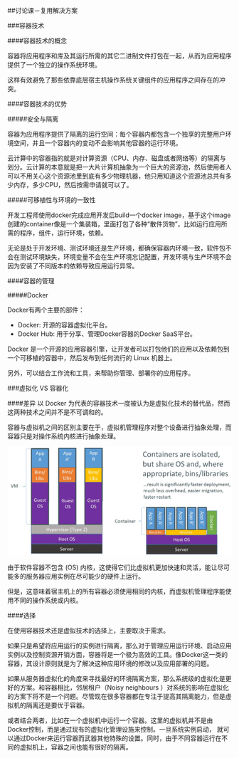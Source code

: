 ##讨论课－复用解决方案

###容器技术

####容器技术的概念

容器将应用程序和库及其运行所需的其它二进制文件打包在一起，从而为应用程序提供了一个独立的操作系统环境。

这样有效避免了那些依靠底层宿主机操作系统关键组件的应用程序之间存在的冲突。

####容器技术的优势

#####安全与隔离

容器为应用程序提供了隔离的运行空间：每个容器内都包含一个独享的完整用户环境空间，并且一个容器内的变动不会影响其他容器的运行环境。

云计算中的容器指的就是对计算资源（CPU、内存、磁盘或者网络等）的隔离与划分。云计算的本意就是把一大片计算机抽象为一个巨大的资源池，然后使用者人可以不用关心这个资源池里到底有多少物理机器，他只用知道这个资源池总共有多少内存，多少CPU，然后按需申请就可以了。 

#####可移植性与环境的一致性

开发工程师使用docker完成应用开发后build一个docker image，基于这个image创建的container像是一个集装箱，里面打包了各种“散件货物”，比如运行应用所需的程序，组件，运行环境，依赖。

无论是处于开发环境、测试环境还是生产环境，都确保容器内环境一致，软件包不会在测试环境缺失，环境变量不会在生产环境忘记配置，开发环境与生产环境不会因为安装了不同版本的依赖导致应用运行异常。

####容器的管理

#####Docker

Docker有两个主要的部件：
- Docker: 开源的容器虚拟化平台。
- Docker Hub: 用于分享、管理Docker容器的Docker SaaS平台。


Docker 是一个开源的应用容器引擎，让开发者可以打包他们的应用以及依赖包到一个可移植的容器中，然后发布到任何流行的 Linux 机器上。

另外，可以结合工作流和工具，来帮助你管理、部署你的应用程序。


###虚拟化 VS 容器化

####差异
以 Docker 为代表的容器技术一度被认为是虚拟化技术的替代品，然而这两种技术之间并不是不可调和的。

容器与虚拟机之间的区别主要在于，虚拟机管理程序对整个设备进行抽象处理，而容器只是对操作系统内核进行抽象处理。

![Alt text](./assets/container&VW.png)

由于软件容器不包含 (OS) 内核，这使得它们比虚拟机更加快速和灵活，能让尽可能多的服务器应用实例在尽可能少的硬件上运行。

但是，这意味着宿主机上的所有容器必须使用相同的内核，而虚拟机管理程序能使用不同的操作系统或内核。

####选择

在使用容器技术还是虚拟技术的选择上，主要取决于需求。

如果只是希望将应用运行的实例进行隔离，那么对于管理应用运行环境、启动应用实例以及控制资源开销方面，容器将是一个极为高效的工具。像Docker这一类的容器，其设计原则就是为了解决这种应用环境的修改以及应用部署的问题。

如果从服务器虚拟化的角度来寻找最好的环境隔离方案，那么系统级的虚拟化是更好的方案。和容器相比，邻居租户（Noisy neighbours ）对系统的影响在虚拟化的方案下将不是一个问题。尽管现在很多容器都在专注于提高其隔离能力，但是虚拟机的隔离还是要优于容器。

或者结合两者，比如在一个虚拟机中运行一个容器。这里的虚拟机并不是由Docker控制，而是通过现有的虚拟化管理设施来控制。一旦系统实例启动， 就可以通过Docker来运行容器而武器其他特殊的设置。同时，由于不同容器运行在不同的虚拟机上，容器之间也能有很好的隔离。

